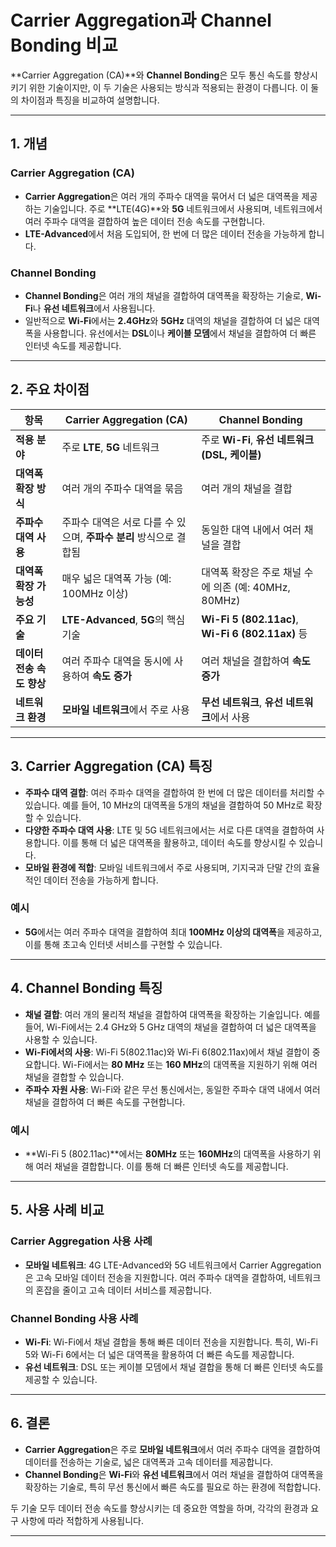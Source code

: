 # Carrier Aggregation과 Channel Bonding 비교

**Carrier Aggregation (CA)**와 **Channel Bonding**은 모두 통신 속도를 향상시키기 위한 기술이지만, 이 두 기술은 사용되는 방식과 적용되는 환경이 다릅니다. 이 둘의 차이점과 특징을 비교하여 설명합니다.

---

## 1. 개념

### **Carrier Aggregation (CA)**

- **Carrier Aggregation**은 여러 개의 주파수 대역을 묶어서 더 넓은 대역폭을 제공하는 기술입니다. 주로 **LTE(4G)**와 **5G** 네트워크에서 사용되며, 네트워크에서 여러 주파수 대역을 결합하여 높은 데이터 전송 속도를 구현합니다.
- **LTE-Advanced**에서 처음 도입되어, 한 번에 더 많은 데이터 전송을 가능하게 합니다.

### **Channel Bonding**

- **Channel Bonding**은 여러 개의 채널을 결합하여 대역폭을 확장하는 기술로, **Wi-Fi**나 **유선 네트워크**에서 사용됩니다.
- 일반적으로 **Wi-Fi**에서는 **2.4GHz**와 **5GHz** 대역의 채널을 결합하여 더 넓은 대역폭을 사용합니다. 유선에서는 **DSL**이나 **케이블 모뎀**에서 채널을 결합하여 더 빠른 인터넷 속도를 제공합니다.

---

## 2. 주요 차이점

| 항목                      | **Carrier Aggregation (CA)**                             | **Channel Bonding**                                     |
|---------------------------|----------------------------------------------------------|---------------------------------------------------------|
| **적용 분야**             | 주로 **LTE**, **5G** 네트워크                             | 주로 **Wi-Fi**, **유선 네트워크(DSL, 케이블)**           |
| **대역폭 확장 방식**      | 여러 개의 주파수 대역을 묶음                              | 여러 개의 채널을 결합                                   |
| **주파수 대역 사용**      | 주파수 대역은 서로 다를 수 있으며, **주파수 분리** 방식으로 결합됨 | 동일한 대역 내에서 여러 채널을 결합                     |
| **대역폭 확장 가능성**    | 매우 넓은 대역폭 가능 (예: 100MHz 이상)                  | 대역폭 확장은 주로 채널 수에 의존 (예: 40MHz, 80MHz)    |
| **주요 기술**             | **LTE-Advanced**, **5G**의 핵심 기술                      | **Wi-Fi 5 (802.11ac)**, **Wi-Fi 6 (802.11ax)** 등       |
| **데이터 전송 속도 향상** | 여러 주파수 대역을 동시에 사용하여 **속도 증가**         | 여러 채널을 결합하여 **속도 증가**                       |
| **네트워크 환경**         | **모바일 네트워크**에서 주로 사용                        | **무선 네트워크**, **유선 네트워크**에서 사용            |

---

## 3. Carrier Aggregation (CA) 특징

- **주파수 대역 결합**: 여러 주파수 대역을 결합하여 한 번에 더 많은 데이터를 처리할 수 있습니다. 예를 들어, 10 MHz의 대역폭을 5개의 채널을 결합하여 50 MHz로 확장할 수 있습니다.
- **다양한 주파수 대역 사용**: LTE 및 5G 네트워크에서는 서로 다른 대역을 결합하여 사용합니다. 이를 통해 더 넓은 대역폭을 활용하고, 데이터 속도를 향상시킬 수 있습니다.
- **모바일 환경에 적합**: 모바일 네트워크에서 주로 사용되며, 기지국과 단말 간의 효율적인 데이터 전송을 가능하게 합니다.

### 예시
- **5G**에서는 여러 주파수 대역을 결합하여 최대 **100MHz 이상의 대역폭**을 제공하고, 이를 통해 초고속 인터넷 서비스를 구현할 수 있습니다.

---

## 4. Channel Bonding 특징

- **채널 결합**: 여러 개의 물리적 채널을 결합하여 대역폭을 확장하는 기술입니다. 예를 들어, Wi-Fi에서는 2.4 GHz와 5 GHz 대역의 채널을 결합하여 더 넓은 대역폭을 사용할 수 있습니다.
- **Wi-Fi에서의 사용**: Wi-Fi 5(802.11ac)와 Wi-Fi 6(802.11ax)에서 채널 결합이 중요합니다. Wi-Fi에서는 **80 MHz** 또는 **160 MHz**의 대역폭을 지원하기 위해 여러 채널을 결합할 수 있습니다.
- **주파수 자원 사용**: Wi-Fi와 같은 무선 통신에서는, 동일한 주파수 대역 내에서 여러 채널을 결합하여 더 빠른 속도를 구현합니다.

### 예시
- **Wi-Fi 5 (802.11ac)**에서는 **80MHz** 또는 **160MHz**의 대역폭을 사용하기 위해 여러 채널을 결합합니다. 이를 통해 더 빠른 인터넷 속도를 제공합니다.

---

## 5. 사용 사례 비교

### **Carrier Aggregation 사용 사례**

- **모바일 네트워크**: 4G LTE-Advanced와 5G 네트워크에서 Carrier Aggregation은 고속 모바일 데이터 전송을 지원합니다. 여러 주파수 대역을 결합하여, 네트워크의 혼잡을 줄이고 고속 데이터 서비스를 제공합니다.

### **Channel Bonding 사용 사례**

- **Wi-Fi**: Wi-Fi에서 채널 결합을 통해 빠른 데이터 전송을 지원합니다. 특히, Wi-Fi 5와 Wi-Fi 6에서는 더 넓은 대역폭을 활용하여 더 빠른 속도를 제공합니다.
- **유선 네트워크**: DSL 또는 케이블 모뎀에서 채널 결합을 통해 더 빠른 인터넷 속도를 제공할 수 있습니다.

---

## 6. 결론

- **Carrier Aggregation**은 주로 **모바일 네트워크**에서 여러 주파수 대역을 결합하여 데이터를 전송하는 기술로, 넓은 대역폭과 고속 데이터를 제공합니다.
- **Channel Bonding**은 **Wi-Fi**와 **유선 네트워크**에서 여러 채널을 결합하여 대역폭을 확장하는 기술로, 특히 무선 통신에서 빠른 속도를 필요로 하는 환경에 적합합니다.

두 기술 모두 데이터 전송 속도를 향상시키는 데 중요한 역할을 하며, 각각의 환경과 요구 사항에 따라 적합하게 사용됩니다.

---
